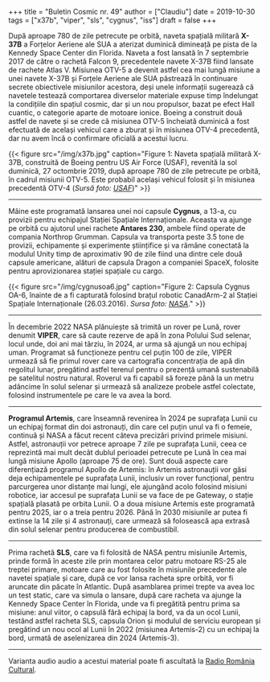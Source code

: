 +++
title = "Buletin Cosmic nr. 49"
author = ["Claudiu"]
date = 2019-10-30
tags = ["x37b", "viper", "sls", "cygnus", "iss"]
draft = false
+++

După aproape 780 de zile petrecute pe orbită, naveta spațială militară **X-37B** a Forțelor Aeriene ale SUA a aterizat duminică dimineață pe pista de la Kennedy Space Center din Florida. Naveta a fost lansată în 7 septembrie 2017 de către o rachetă Falcon 9, precedentele navete X-37B fiind lansate de rachete Atlas V. Misiunea OTV-5 a devenit astfel cea mai lungă misiune a unei navete X-37B și Forțele Aeriene ale SUA păstrează în continuare secrete obiectivele misiunilor acestora, deși unele informații sugerează că navetele testează comportarea diverselor materiale expuse timp îndelungat la condițiile din spațiul cosmic, dar și un nou propulsor, bazat pe efect Hall cuantic, o categorie aparte de motoare ionice. Boeing a construit două astfel de navete și se crede că misiunea OTV-5 încheiată duminică a fost efectuată de același vehicul care a zburat și în misiunea OTV-4 precedentă, dar nu avem încă o confirmare oficială a acestui lucru.

{{< figure src="/img/x37b.jpg" caption="Figure 1: Naveta spațială militară X-37B, construită de Boeing pentru US Air Force (USAF), revenită la sol duminică, 27 octombrie 2019, după aproape 780 de zile petrecute pe orbită, în cadrul misiunii OTV-5. Este probabil același vehicul folosit și în misiunea precedentă OTV-4 (_Sursă foto: [USAF](https://www.af.mil/News/Article-Display/Article/1999734/x-37b-breaks-record-lands-after-780-days-in-orbit/)_)" >}}

---

Mâine este programată lansarea unei noi capsule **Cygnus**, a 13-a, cu provizii pentru echipajul Stației Spațiale Internaționale. Aceasta va ajunge pe orbită cu ajutorul unei rachete **Antares 230**, ambele fiind operate de compania Northrop Grumman. Capsula va transporta peste 3.5 tone de provizii, echipamente și experimente științifice și va rămâne conectată la modulul Unity timp de aproximativ 90 de zile fiind una dintre cele două capsule americane, alături de capsula Dragon a companiei SpaceX, folosite pentru aprovizionarea stației spațiale cu cargo.

{{< figure src="/img/cygnusoa6.jpg" caption="Figure 2: Capsula Cygnus OA-6, înainte de a fi capturată folosind brațul robotic CanadArm-2 al Stației Spațiale Internaționale (26.03.2016). _Sursa foto: [NASA](https://www.flickr.com/photos/nasa2explore/26099981645/)_." >}}

---

În decembrie 2022 NASA plănuiește să trimită un rover pe Lună, rover denumit **VIPER**, care să caute rezerve de apă în zona Polului Sud selenar, locul unde, doi ani mai târziu, în 2024, ar urma să ajungă un nou echipaj uman. Programat să funcționeze pentru cel puțin 100 de zile, VIPER urmează să fie primul rover care va cartografia concentrația de apă din regolitul lunar, pregătind astfel terenul pentru o prezență umană sustenabilă pe satelitul nostru natural. Roverul va fi capabil să foreze până la un metru adâncime în solul selenar și urmează să analizeze probele astfel colectate, folosind instrumentele pe care le va avea la bord.

---

**Programul Artemis**, care înseamnă revenirea în 2024 pe suprafața Lunii cu un echipaj format din doi astronauți, din care cel puțin unul va fi o femeie, continuă și NASA a făcut recent câteva precizări privind primele misiuni. Astfel, astronauții vor petrece aproape 7 zile pe suprafața Lunii, ceea ce reprezintă mai mult decât dublul perioadei petrecute pe Lună în cea mai lungă misiune Apollo (aproape 75 de ore). Sunt două aspecte care diferențiază programul Apollo de Artemis: în Artemis astronauții vor găsi deja echipamentele pe suprafața Lunii, inclusiv un rover funcțional, pentru parcurgerea unor distanțe mai lungi, ele ajungând acolo folosind misiuni robotice, iar accesul pe suprafața Lunii se va face de pe Gateway, o stație spațială plasată pe orbita Lunii. O a doua misiune Artemis este programată pentru 2025, iar o a treia pentru 2026. Până în 2030 misiunile ar putea fi extinse la 14 zile și 4 astronauți, care urmează să folosească apa extrasă din solul selenar pentru producerea de combustibil.

---

Prima rachetă **SLS**, care va fi folosită de NASA pentru misiunile Artemis, prinde formă în aceste zile prin montarea celor patru motoare RS-25 ale treptei primare, motoare care au fost folosite în misiunile precedente ale navetei spațiale și care, după ce vor lansa racheta spre orbită, vor fi aruncate din păcate în Atlantic. După asamblarea primei trepte va avea loc un test static, care va simula o lansare, după care racheta va ajunge la Kennedy Space Center în Florida, unde va fi pregătită pentru prima sa misiune: anul viitor, o capsulă fără echipaj la bord, va da un ocol Lunii, testând astfel racheta SLS, capsula Orion și modulul de serviciu european și pregătind un nou ocol al Lunii în 2022 (misiunea Artemis-2) cu un echipaj la bord, urmată de aselenizarea din 2024 (Artemis-3).

---

Varianta audio audio a acestui material poate fi ascultată la [Radio România Cultural](https://radioromaniacultural.ro/buletin-cosmic-nr-49/).
